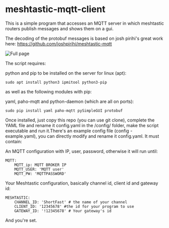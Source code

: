 # meshtastic-mqtt-client
This is a simple program that accesses an MQTT server in which meshtastic routers publish messages and shows them on a gui.

The decoding of the protobuf messages is based on josh pirihi's great work here:
https://github.com/joshpirihi/meshtastic-mqtt



![Full page](https://user-images.githubusercontent.com/6488786/181139834-7cf71745-b981-492f-9545-8916f83b5ef7.png)


The script requires:

python and pip to be installed on the server 
for linux (apt):
```
sudo apt install python3 ipmitool python3-pip
```
as well as the following modules with pip:

yaml, paho-mqtt and python-daemon (which are all on ports):
```
sudo pip install yaml paho-mqtt pySimpleGUI protobuf
```

Once installed, just copy this repo (you can use git clone), complete the YAML file and rename it config.yaml in the /config/ folder, make the script executable and run it.There's an example config file (config - example.yaml), you can directly modify and rename it config.yaml.
It must contain:

An MQTT configuration with IP, user, password, otherwise it will run until:
```
MQTT:
    MQTT_ip: MQTT BROKER IP
    MQTT_USER: 'MQTT user'
    MQTT_PW: 'MQTTPASSWORD'
```
Your Meshtastic configuration, basically channel id, client id and gateway id:

```
MESHTASTIC:
    CHANNEL_ID: 'ShortFast' # the name of your channel
    CLIENT_ID: '12345678' #the id for your program to use
    GATEWAY_ID: '!12345678' # Your gateway's id
```
And you're set.
